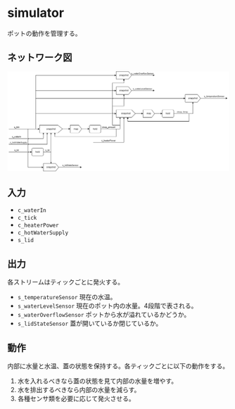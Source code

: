 # simulator

ポットの動作を管理する。

## ネットワーク図

![simulator.png](../images/simulator.png)

## 入力

- `c_waterIn`
- `c_tick`
- `c_heaterPower`
- `c_hotWaterSupply`
- `s_lid`

## 出力

各ストリームはティックごとに発火する。

- `s_temperatureSensor` 現在の水温。
- `s_waterLevelSensor` 現在のポット内の水量。4段階で表される。
- `s_waterOverflowSensor` ポットから水が溢れているかどうか。
- `s_lidStateSensor` 蓋が開いているか閉じているか。

## 動作

内部に水量と水温、蓋の状態を保持する。各ティックごとに以下の動作をする。

1. 水を入れるべきなら蓋の状態を見て内部の水量を増やす。
2. 水を排出するべきなら内部の水量を減らす。
3. 各種センサ類を必要に応じて発火させる。
